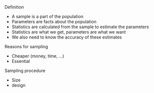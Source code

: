 Definition
- A sample is a part of the population
- Parameters are facts about the population
- Statistics are calculated from the sample to estimate the parameters
- Statistics are what we get, parameters are what we want
- We also need to know the accuracy of these estimates

Reasons for sampling
- Cheaper (money, time, ...)
- Essential

Sampling procedure
- Size
- design